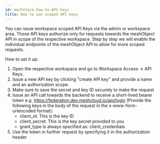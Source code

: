 ```yaml
---
id: meshstack.how-to-API-keys
title: How to use scoped API keys
---
```

You can issue workspace scoped API Keys via the admin or workspace area. Those API keys authorize only for requests towards the meshObject API in scope of the respective workspace. Step by step we will enable the individual endpoints of the meshObject API to allow for more scoped requests.

How to set it up:
1. Open the respective workspace and go to Workspace Access → API Keys. 
2. Issue a new API key by clicking "create API key" and provide a name and an authorization scope.
3. Make sure to save the secret and key ID securely to make the request
4. Issue an API call towards the backend to receive a short-lived bearer token e.g. https://federation.dev.meshcloud.io/api/login (Provide the following keys in the body of the request in the x-www-form-urlencoded format):
    - client_id: This is the key ID
    - client_secret: This is the key secret provided to you
    - grant_type is always specified as: client_credentials
5. Use the token in further request by specifying it in the authorization header
